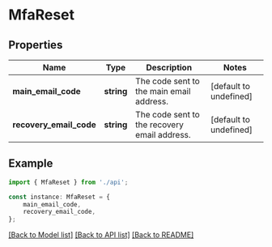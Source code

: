 # MfaReset


## Properties

Name | Type | Description | Notes
------------ | ------------- | ------------- | -------------
**main_email_code** | **string** | The code sent to the main email address. | [default to undefined]
**recovery_email_code** | **string** | The code sent to the recovery email address. | [default to undefined]

## Example

```typescript
import { MfaReset } from './api';

const instance: MfaReset = {
    main_email_code,
    recovery_email_code,
};
```

[[Back to Model list]](../README.md#documentation-for-models) [[Back to API list]](../README.md#documentation-for-api-endpoints) [[Back to README]](../README.md)
